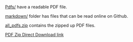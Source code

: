 [Pdfs/](./pdfs/) have a readable PDF file.

[markdown/](./markdown/) folder has files that can be read online on Github.

[all_pdfs.zip](./all_pdfs.zip) contains the zipped up PDF files.

[PDF Zip Direct Download link](/all_pdfs.zip?raw=1)
